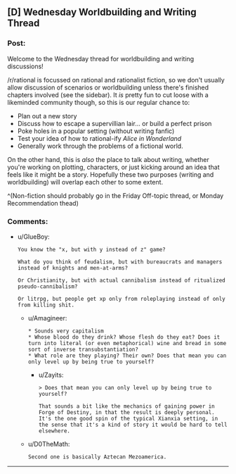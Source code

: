 ## [D] Wednesday Worldbuilding and Writing Thread

### Post:

Welcome to the Wednesday thread for worldbuilding and writing discussions!

/r/rational is focussed on rational and rationalist fiction, so we don't usually allow discussion of scenarios or worldbuilding unless there's finished chapters involved (see the sidebar).  It *is* pretty fun to cut loose with a likeminded community though, so this is our regular chance to:

* Plan out a new story
* Discuss how to escape a supervillian lair... or build a perfect prison
* Poke holes in a popular setting (without writing fanfic)
* Test your idea of how to rational-ify *Alice in Wonderland*
* Generally work through the problems of a fictional world.

On the other hand, this is *also* the place to talk about writing, whether you're working on plotting, characters, or just kicking around an idea that feels like it might be a story. Hopefully these two purposes (writing and worldbuilding) will overlap each other to some extent.

^(Non-fiction should probably go in the Friday Off-topic thread, or Monday Recommendation thead)

### Comments:

- u/GlueBoy:
  ```
  You know the "x, but with y instead of z" game? 

  What do you think of feudalism, but with bureaucrats and managers instead of knights and men-at-arms?

  Or Christianity, but with actual cannibalism instead of ritualized pseudo-cannibalism?

  Or litrpg, but people get xp only from roleplaying instead of only from killing shit.
  ```

  - u/Amagineer:
    ```
    * Sounds very capitalism
    * Whose blood do they drink? Whose flesh do they eat? Does it turn into literal (or even metaphorical) wine and bread in some sort of inverse transubstantiation?
    * What role are they playing? Their own? Does that mean you can only level up by being true to yourself?
    ```

    - u/Zayits:
      ```
      > Does that mean you can only level up by being true to yourself?

      That sounds a bit like the mechanics of gaining power in Forge of Destiny, in that the result is deeply personal. It's the one good spin of the typical Xianxia setting, in the sense that it's a kind of story it would be hard to tell elsewhere.
      ```

  - u/D0TheMath:
    ```
    Second one is basically Aztecan Mezoamerica.
    ```

---

